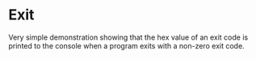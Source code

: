 # Exit

Very simple demonstration showing that the hex value of an exit code is
printed to the console when a program exits with a non-zero exit code.
